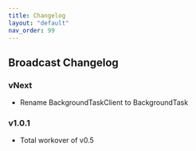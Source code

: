 ```yaml
---
title: Changelog
layout: "default"
nav_order: 99
---
```


## Broadcast Changelog
### vNext
- Rename BackgroundTaskClient to BackgroundTask

### v1.0.1
* Total workover of v0.5